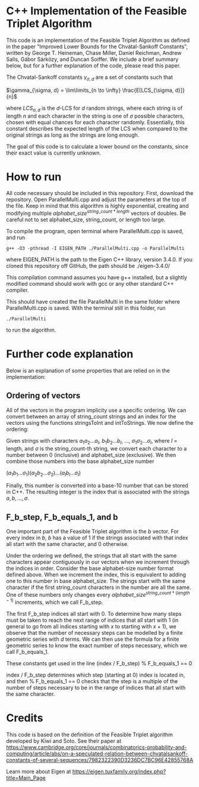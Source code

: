# C++ Implementation of the Feasible Triplet Algorithm

This code is an implementation of the Feasible Triplet Algorithm as defined in the paper "Improved Lower Bounds for the Chvátal-Sankoff
Constants", written by George T. Heineman, Chase Miller, Daniel Reichman, Andrew Salls, Gábor Sárközy, and Duncan Soiffer. We include a brief summary below, but for a further explanation of the code, please read this paper.

The Chvatal-Sankoff constants $\gamma_{\sigma, d}$ are a set of constants such that 

$\gamma_{\sigma, d} = \lim\limits_{n \to \infty} \frac{E[LCS_{\sigma, d}]}{n}$

where $LCS_{\sigma, d}$ is the $d$-LCS for $d$ random strings, where each string is of length $n$ and each character in the string is one of $\sigma$ possible characters, chosen with equal chances for each character randomly. Essentially, this constant describes the expected length of the LCS when compared to the original strings as long as the strings are long enough.

The goal of this code is to calculate a lower bound on the constants, since their exact value is currently unknown.

# How to run
All code necessary should be included in this repository. First, download the repository. Open ParallelMulti.cpp and adjust the parameters at the top of the file. Keep in mind that this algorithm is highly exponential, creating and modifying multiple $alphabet\_size^{string\_count*length}$ vectors of doubles. Be careful not to set alphabet_size, string_count, or length too large.

To compile the program, open terminal where ParallelMulti.cpp is saved, and run

`g++ -O3 -pthread -I EIGEN_PATH ./ParallelMulti.cpp -o ParallelMulti`

where EIGEN_PATH is the path to the Eigen C++ library, version 3.4.0. If you cloned this repository off GitHub, the path should be ./eigen-3.4.0/

This compilation command assumes you have g++ installed, but a slightly modified command should work with gcc or any other standard C++ compiler.

This should have created the file ParallelMulti in the same folder where ParallelMulti.cpp is saved. With the terminal still in this folder, run

`./ParallelMulti`

to run the algorithm.

# Further code explanation
Below is an explanation of some properties that are relied on in the implementation:

## Ordering of vectors
All of the vectors in the program implicity use a specific ordering. We can convert between an array of string_count strings and an index for the vectors using the functions stringsToInt and intToStrings. We now define the ordering:

Given strings with characters $a_1a_2\dots a_l$, $b_1b_2\dots b_l$, $\dots$, $\sigma_1\sigma_2\dots \sigma_l$, where $l$ = length, and $\sigma$ is the string_count-th string, we convert each character to a number between 0 (inclusive) and alphabet_size (exclusive). We then combine those numbers into the base alphabet_size number

$(a_1b_1\dots \sigma_1)(a_2b_2\dots \sigma_2)\dots(a_lb_l\dots \sigma_l)$

Finally, this number is converted into a base-10 number that can be stored in C++. The resulting integer is the index that is associated with the strings $a, b, \dots, \sigma$.

## F_b_step, F_b_equals_1, and b
One important part of the Feasible Triplet algorithm is the $b$ vector. For every index in $b$, $b$ has a value of 1 if the strings associated with that index all start with the same character, and 0 otherwise.

Under the ordering we defined, the strings that all start with the same characters appear contiguously in our vectors when we increment through the indices in order. Consider the base alphabet-size number format defined above. When we increment the index, this is equivalent to adding one to this number in base alphabet_size. The strings start with the same character if the first string_count characters in the number are all the same. One of these numbers only changes every $alphabet\_size^{string\_count*(length - 1)}$ increments, which we call F_b_step.

The first F_b_step indices all start with 0. To determine how many steps must be taken to reach the next range of indices that all start with 1 (in general to go from all indices starting with $x$ to starting with $x + 1$), we observe that the number of necessary steps can be modelled by a finite geometric series with $d$ terms. We can then use the formula for a finite geometric series to know the exact number of steps necessary, which we call F_b_equals_1.

These constants get used in the line (index / F_b_step) % F_b_equals_1 == 0

index / F_b_step determines which step (starting at 0) index is located in, and then % F_b_equals_1 == 0 checks that the step is a multiple of the number of steps necessary to be in the range of indices that all start with the same character.

# Credits
This code is based on the definition of the Feasible Triplet algorithm developed by Kiwi and Soto. See their paper at https://www.cambridge.org/core/journals/combinatorics-probability-and-computing/article/abs/on-a-speculated-relation-between-chvatalsankoff-constants-of-several-sequences/7982322390D3236DC7BC96E42855768A

Learn more about Eigen at https://eigen.tuxfamily.org/index.php?title=Main_Page